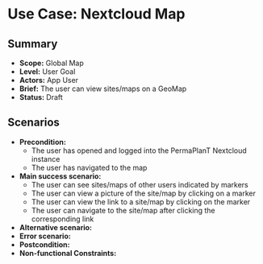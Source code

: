 # Use Case: Nextcloud Map

## Summary

- **Scope:** Global Map
- **Level:** User Goal
- **Actors:** App User
- **Brief:** The user can view sites/maps on a GeoMap
- **Status:** Draft

## Scenarios

- **Precondition:**
  - The user has opened and logged into the PermaPlanT Nextcloud instance
  - The user has navigated to the map
- **Main success scenario:**
  - The user can see sites/maps of other users indicated by markers
  - The user can view a picture of the site/map by clicking on a marker
  - The user can view the link to a site/map by clicking on the marker
  - The user can navigate to the site/map after clicking the corresponding link
- **Alternative scenario:**
- **Error scenario:**
- **Postcondition:**
- **Non-functional Constraints:**
